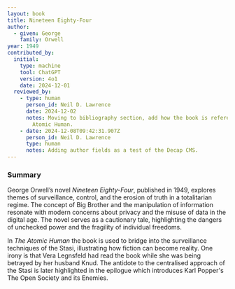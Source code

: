 ```yaml
---
layout: book
title: Nineteen Eighty-Four
author:
  - given: George
    family: Orwell
year: 1949
contributed_by:
  initial:
    type: machine
    tool: ChatGPT
    version: 4o1
    date: 2024-12-01
  reviewed_by:
    - type: human
      person_id: Neil D. Lawrence
      date: 2024-12-02
      notes: Moving to bibliography section, add how the book is referenced in The
        Atomic Human.
    - date: 2024-12-08T09:42:31.907Z
      person_id: Neil D. Lawrence
      type: human
      notes: Adding author fields as a test of the Decap CMS.
---
```

<div class="machine-commentary" markdown="1">

### Summary

George Orwell’s novel *Nineteen Eighty-Four*, published in 1949, explores themes of surveillance, control, and the erosion of truth in a totalitarian regime. The concept of Big Brother and the manipulation of information resonate with modern concerns about privacy and the misuse of data in the digital age. The novel serves as a cautionary tale, highlighting the dangers of unchecked power and the fragility of individual freedoms.

In *The Atomic Human* the book is used to bridge into the surveillance techniques of the Stasi, illustrating how fiction can become reality. One irony is that Vera Legnsfeld had read the book while she was being betrayed by her husband Knud. The antidote to the centralised approach of the Stasi is later highlighted in the epilogue which introduces Karl Popper's The Open Society and its Enemies.

</div>
